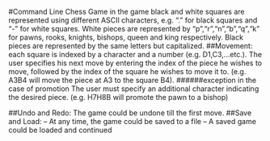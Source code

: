 #Command Line Chess Game
in the game black and white squares are represented using different ASCII characters,
e.g. “.” for black squares and “-” for white squares.
White pieces are represented by “p”,“r”,“n”,“b”,“q”,“k” for pawns, rooks, knights,
bishops, queen and king respectively. Black pieces are represented by the same letters but capitalized.
##Movement: 
each square is indexed by a character and a number (e.g. D1,C3,...etc.). 
The user specifies his next move by entering the index of the piece he wishes to move, 
followed by the index of the square he wishes to move it to.
(e.g. A3B4 will move the piece at A3 to the square B4). 
######exception in the case of promotion
The user must specify an additional character indicating the desired piece. 
(e.g. H7H8B will promote the pawn to a bishop)

##Undo and Redo: 
The game could be undone till the first move.
##Save and Load:
– At any time, the game could be saved to a file
– A saved game could be loaded and continued
